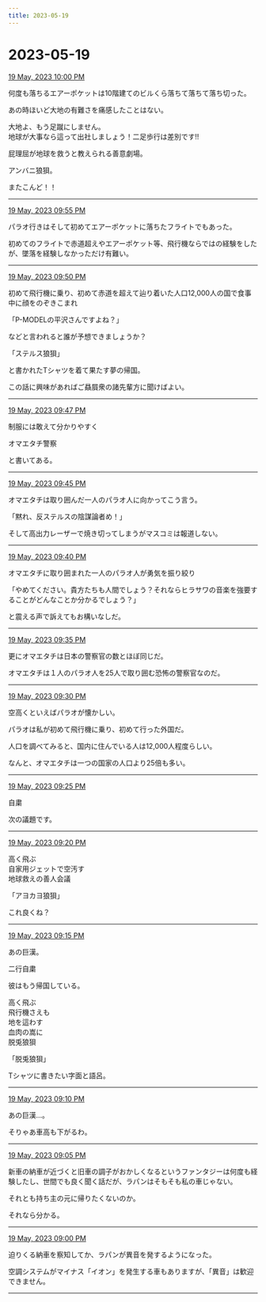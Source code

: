 ```yaml
---
title: 2023-05-19
---
```

# 2023-05-19

[19 May, 2023 10:00 PM](https://twitter.com/hirasawa/status/1659544446168334337#m)

何度も落ちるエアーポケットは10階建てのビルくら落ちて落ちて落ち切った。  
  
あの時ほいど大地の有難さを痛感したことはない。  
  
大地よ、もう足蹴にしません。  
地球が大事なら這って出社しましょう！二足歩行は差別です!!  
  
屁理屈が地球を救うと教えられる善意劇場。  
  
アンバニ狼狽。  
  
またこんど！！

---

[19 May, 2023 09:55 PM](https://twitter.com/hirasawa/status/1659543174384332801#m)

パラオ行きはそして初めてエアーポケットに落ちたフライトでもあった。  
  
初めてのフライトで赤道超えやエアーポケット等、飛行機ならではの経験をしたが、墜落を経験しなかっただけ有難い。

---

[19 May, 2023 09:50 PM](https://twitter.com/hirasawa/status/1659541916021669890#m)

初めて飛行機に乗り、初めて赤道を超えて辿り着いた人口12,000人の国で食事中に顔をのぞきこまれ  
  
「P-MODELの平沢さんですよね？」  
  
などと言われると誰が予想できましょうか？  
  
「ステルス狼狽」  
  
と書かれたTシャツを着て果たす夢の帰国。  
  
この話に興味があればご贔屓衆の諸先輩方に聞けばよい。

---

[19 May, 2023 09:47 PM](https://twitter.com/hirasawa/status/1659541351569195009#m)

制服には敢えて分かりやすく  
  
オマエタチ警察  
  
と書いてある。

---

[19 May, 2023 09:45 PM](https://twitter.com/hirasawa/status/1659540657692889090#m)

オマエタチは取り囲んだ一人のパラオ人に向かってこう言う。  
  
「黙れ、反ステルスの陰謀論者め！」  
  
そして高出力レーザーで焼き切ってしまうがマスコミは報道しない。

---

[19 May, 2023 09:40 PM](https://twitter.com/hirasawa/status/1659539399393136642#m)

オマエタチに取り囲まれた一人のパラオ人が勇気を振り絞り  
  
「やめてください。貴方たちも人間でしょう？それならヒラサワの音楽を強要することがどんなことか分かるでしょう？」  
  
と震える声で訴えてもお構いなしだ。

---

[19 May, 2023 09:35 PM](https://twitter.com/hirasawa/status/1659538141248733189#m)

更にオマエタチは日本の警察官の数とほぼ同じだ。  
  
オマエタチは１人のパラオ人を25人で取り囲む恐怖の警察官なのだ。

---

[19 May, 2023 09:30 PM](https://twitter.com/hirasawa/status/1659536886967197697#m)

空高くといえばパラオが懐かしい。  
  
パラオは私が初めて飛行機に乗り、初めて行った外国だ。  
  
人口を調べてみると、国内に住んでいる人は12,000人程度らしい。  
  
なんと、オマエタチは一つの国家の人口より25倍も多い。

---

[19 May, 2023 09:25 PM](https://twitter.com/hirasawa/status/1659535624829915136#m)

自粛  
  
次の議題です。

---

[19 May, 2023 09:20 PM](https://twitter.com/hirasawa/status/1659534366580813829#m)

高く飛ぶ  
自家用ジェットで空汚す  
地球救えの善人会議  
  
「アヨカヨ狼狽」  
  
これ良くね？

---

[19 May, 2023 09:15 PM](https://twitter.com/hirasawa/status/1659533108323012608#m)

あの巨漢。  
  
二行自粛  
  
彼はもう帰国している。  
  
高く飛ぶ  
飛行機さえも  
地を這わす  
血肉の嵩に  
脱兎狼狽  
  
「脱兎狼狽」  
  
Tシャツに書きたい字面と語呂。

---

[19 May, 2023 09:10 PM](https://twitter.com/hirasawa/status/1659531850443026433#m)

あの巨漢…。  
  
そりゃあ車高も下がるわ。

---

[19 May, 2023 09:05 PM](https://twitter.com/hirasawa/status/1659530591753363457#m)

新車の納車が近づくと旧車の調子がおかしくなるというファンタジーは何度も経験したし、世間でも良く聞く話だが、ラパンはそもそも私の車じゃない。  
  
それとも持ち主の元に帰りたくないのか。  
  
それなら分かる。

---

[19 May, 2023 09:00 PM](https://twitter.com/hirasawa/status/1659529333038551041#m)

迫りくる納車を察知してか、ラパンが異音を発するようになった。  
  
空調システムがマイナス「イオン」を発生する車もありますが、「異音」は歓迎できません。

---

